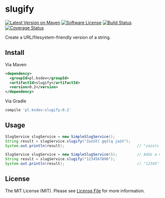 # slugify

[![Latest Version on Maven][ico-maven]][link-maven]
[![Software License][ico-license]](LICENSE)
[![Build Status][ico-travis]][link-travis]
[![Coverage Status][ico-coveralls]][link-coveralls]

Create a URL/filesystem-friendly version of a string.

## Install

Via Maven

```xml
<dependency>
  <groupId>pl.ksdev</groupId>
  <artifactId>slugify</artifactId>
  <version>0.2</version>
</dependency>
```

Via Gradle

```groovy
compile 'pl.ksdev:slugify:0.2'
```

## Usage

```java
SlugService slugService = new SimpleSlugService();
String result = slugService.slugify("Zażółć gęślą jaźń");
System.out.println(result);                                 // "zazolc-gesla-jazn"

SlugService slugService = new SimpleSlugService(5);         // Adds a max slug length (default = 200)
String result = slugService.slugify("1234567890");
System.out.println(result);                                 // "12345"
```

## License

The MIT License (MIT). Please see [License File](LICENSE) for more information.

[ico-license]: https://img.shields.io/badge/license-MIT-brightgreen.svg?style=flat-square
[ico-travis]: https://img.shields.io/travis/ksdev-pl/slugify/master.svg?style=flat-square
[ico-maven]: https://img.shields.io/maven-metadata/v/http/central.maven.org/maven2/pl/ksdev/slugify/maven-metadata.xml.svg?style=flat-square
[ico-coveralls]: https://img.shields.io/coveralls/github/ksdev-pl/slugify.svg?style=flat-square

[link-travis]: https://travis-ci.org/ksdev-pl/slugify
[link-maven]: http://search.maven.org/#artifactdetails%7Cpl.ksdev%7Cslugify%7C0.2%7Cjar
[link-coveralls]: https://coveralls.io/github/ksdev-pl/slugify?branch=master